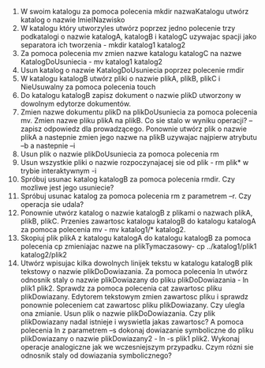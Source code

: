 1. W swoim katalogu za pomoca polecenia mkdir nazwaKatalogu utwórz katalog o nazwie ImieINazwisko
2. W katalogu który utworzyles utwórz poprzez jedno polecenie trzy podkatalogi o nazwie katalogA, katalogB i katalogC uzywajac spacji jako separatora ich tworzenia - mkdir katalog1 katalog2
3. Za pomoca polecenia mv zmien nazwe katalogu katalogC na nazwe KatalogDoUsuniecia - mv katalog1 katalog2 
4. Usun katalog o nazwie KatalogDoUsuniecia poprzez polecenie rmdir
5. W katalogu katalogB utwórz pliki o nazwie plikA, plikB, plikC i NieUsuwalny za pomoca polecenia touch
6. Do katalogu katalogB zapisz dokument o nazwie plikD utworzony w dowolnym edytorze dokumentów.
7. Zmien nazwe dokumentu plikD na plikDoUsuniecia za pomoca polecenia mv. Zmien nazwe pliku plikA na plikB. Co sie stalo w wyniku operacji? – zapisz odpowiedz dla prowadzącego. Ponownie utwórz plik o nazwie plikA a nastepnie zmien jego nazwe na plikB uzywajac najpierw atrybutu –b a nastepnie –i
8. Usun plik o nazwie plikDoUsuniecia za pomoca polecenia rm
9. Usun wszystkie pliki o nazwie rozpoczynajacej sie od plik - rm plik* w trybie interaktywnym -i
10. Spróbuj usunac katalog katalogB za pomoca polecenia rmdir. Czy mozliwe jest jego usuniecie?
11. Spróbuj usunac katalog za pomoca polecenia rm z parametrem –r. Czy operacja sie udala?
12. Ponownie utwórz katalog o nazwie katalogB z plikami o nazwach plikA, plikB, plikC. Przenies zawartosc katalogu katalogB do katalogu katalogA za pomoca polecenia mv - mv katalog1/* katalog2.
13. Skopiuj plik plikA z katalogu katalogA do katalogu katalogB za pomoca polecenia cp zmieniajac nazwe na plikTymaczasowy- cp ../katalog1/plik1 katalog2/plik2
14. Utwórz wpisujac kilka dowolnych linijek tekstu w katalogu katalogB plik tekstowy o nazwie plikDoDowiazania. Za pomoca polecenia ln utwórz odnosnik staly o nazwie plikDowiazany do pliku plikDoDowiazania - ln plik1 plik2. Sprawdz za pomoca polecenia cat zawartosc pliku plikDowiazany. Edytorem tekstowym zmien zawartosc pliku i sprawdz ponownie poleceniem cat zawartosc pliku plikDowiazany. Czy ulegla ona zmianie. Usun plik o nazwie plikDoDowiazania. Czy plik plikDowiazany nadal istnieje i wyswietla jakas zawartosc? A pomoca polecenia ln z parametrem –s dokonaj dowiazanie symboliczne do pliku plikDowiazany o nazwie plikDowiazany2 - ln -s plik1 plik2. Wykonaj operacje analogiczne jak we wczesniejszym przypadku. Czym rózni sie odnosnik staly od dowiazania symbolicznego?
